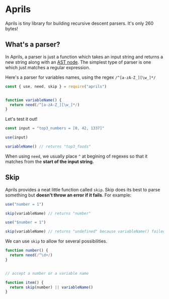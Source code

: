 # Aprils

Aprils is tiny library for building recursive descent parsers. It's only 260 bytes!


## What's a parser?

In Aprils, a parser is just a function which takes an input string and returns a new string along with an [AST node](https://en.wikipedia.org/wiki/Abstract_syntax_tree). The simplest type of parser is one which just matches a regular expression.

Here's a parser for variables names, using the regex `/^[a-zA-Z_][\w_]*/`  

```js
const { use, need, skip } = require("aprils")


function variableName() {
  return need(/^[a-zA-Z_][\w_]*/)
}
```

Let's test it out!

```js
const input = "top3_numbers = [0, 42, 1337]"

use(input)

variableName() // returns "top3_foods"
```

When using `need`, we usually place `^` at begining of regexes so that it matches from the **start of the input string.**


## Skip

Aprils provides a neat little function called `skip`. Skip does its best to parse something but **doesn't throw an error if it fails**. For example:

```js
use("number = 1")

skip(variableName) // returns "number"
```

```js
use("$number = 1")

skip(variableName) // returns "undefined" because variableName() failed
```


We can use `skip` to allow for several possibilities.


```js
function number() {
  return need(/^\d+/)
}


// accept a number or a variable name

function item() {
  return skip(number) || variableName()
}
```
